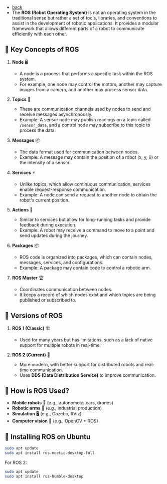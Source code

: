- [back](https://github.com/0joseDark/dream-sonho/edit/main/doc-en/en-README.md)
- The **ROS (Robot Operating System)** is not an operating system in the traditional sense but rather a set of tools, libraries, and conventions to assist in the development of robotic applications. It provides a modular framework that allows different parts of a robot to communicate efficiently with each other.

## 🔹 **Key Concepts of ROS**
1. **Node** 🖥️  
   - A node is a process that performs a specific task within the ROS system.  
   - For example, one node may control the motors, another may capture images from a camera, and another may process sensor data.

2. **Topics** 🔄  
   - These are communication channels used by nodes to send and receive messages asynchronously.  
   - Example: A sensor node may publish readings on a topic called `/sensor_data`, and a control node may subscribe to this topic to process the data.

3. **Messages** 📦  
   - The data format used for communication between nodes.  
   - Example: A message may contain the position of a robot (x, y, θ) or the intensity of a sensor.

4. **Services** ⚡  
   - Unlike topics, which allow continuous communication, services enable request-response communication.  
   - Example: A node can send a request to another node to obtain the robot's current position.

5. **Actions** 🎯  
   - Similar to services but allow for long-running tasks and provide feedback during execution.  
   - Example: A robot may receive a command to move to a point and send updates during the journey.

6. **Packages** 📦  
   - ROS code is organized into packages, which can contain nodes, messages, services, and configurations.  
   - Example: A package may contain code to control a robotic arm.

7. **ROS Master** 🏆  
   - Coordinates communication between nodes.  
   - It keeps a record of which nodes exist and which topics are being published or subscribed to.

## 🔹 **Versions of ROS**
1. **ROS 1 (Classic)** 🏗️  
   - Used for many years but has limitations, such as a lack of native support for multiple robots in real-time.  

2. **ROS 2 (Current)** 🚀  
   - More modern, with better support for distributed robots and real-time communication.  
   - Uses **DDS (Data Distribution Service)** to improve communication.

## 🔹 **How is ROS Used?**
- **Mobile robots** 🤖 (e.g., autonomous cars, drones)  
- **Robotic arms** 🦾 (e.g., industrial production)  
- **Simulation** 🖥️ (e.g., Gazebo, RViz)  
- **Computer vision** 👀 (e.g., OpenCV + ROS)  

## 🔹 **Installing ROS on Ubuntu**
```bash
sudo apt update
sudo apt install ros-noetic-desktop-full
```
For ROS 2:
```bash
sudo apt update
sudo apt install ros-humble-desktop
```
